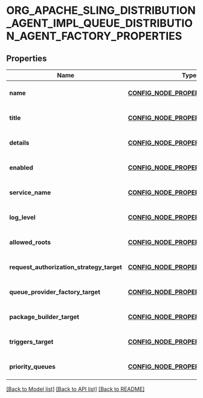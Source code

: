 # ORG_APACHE_SLING_DISTRIBUTION_AGENT_IMPL_QUEUE_DISTRIBUTION_AGENT_FACTORY_PROPERTIES

## Properties
Name | Type | Description | Notes
------------ | ------------- | ------------- | -------------
**name** | [**CONFIG_NODE_PROPERTY_STRING**](configNodePropertyString.md) |  | [optional] [default to null]
**title** | [**CONFIG_NODE_PROPERTY_STRING**](configNodePropertyString.md) |  | [optional] [default to null]
**details** | [**CONFIG_NODE_PROPERTY_STRING**](configNodePropertyString.md) |  | [optional] [default to null]
**enabled** | [**CONFIG_NODE_PROPERTY_BOOLEAN**](configNodePropertyBoolean.md) |  | [optional] [default to null]
**service_name** | [**CONFIG_NODE_PROPERTY_STRING**](configNodePropertyString.md) |  | [optional] [default to null]
**log_level** | [**CONFIG_NODE_PROPERTY_DROP_DOWN**](configNodePropertyDropDown.md) |  | [optional] [default to null]
**allowed_roots** | [**CONFIG_NODE_PROPERTY_ARRAY**](configNodePropertyArray.md) |  | [optional] [default to null]
**request_authorization_strategy_target** | [**CONFIG_NODE_PROPERTY_STRING**](configNodePropertyString.md) |  | [optional] [default to null]
**queue_provider_factory_target** | [**CONFIG_NODE_PROPERTY_STRING**](configNodePropertyString.md) |  | [optional] [default to null]
**package_builder_target** | [**CONFIG_NODE_PROPERTY_STRING**](configNodePropertyString.md) |  | [optional] [default to null]
**triggers_target** | [**CONFIG_NODE_PROPERTY_STRING**](configNodePropertyString.md) |  | [optional] [default to null]
**priority_queues** | [**CONFIG_NODE_PROPERTY_ARRAY**](configNodePropertyArray.md) |  | [optional] [default to null]

[[Back to Model list]](../README.md#documentation-for-models) [[Back to API list]](../README.md#documentation-for-api-endpoints) [[Back to README]](../README.md)


